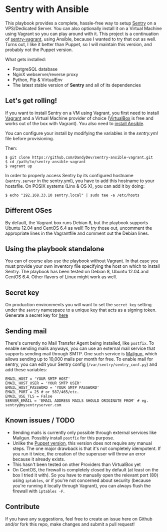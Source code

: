 # Sentry with Ansible

This playbook provides a complete, hassle-free way to setup [Sentry](https://github.com/getsentry/sentry) on a VPS/Dedicated Server. You can also optionally install it on a Virtual Machine using Vagrant so you can play around with it. This project is a continuation of [sentry-vagrant](https://github.com/DandyDev/sentry-vagrant), using Ansible, because I wanted to try that out as well. Turns out, I like it better than Puppet, so I will maintain this version, and probably not the Puppet version.

What gets installed:

*  PostgreSQL database
*  NginX webserver/reverse proxy
*  Python, Pip & VirtualEnv
*  The latest stable version of **Sentry** and all of its dependencies

## Let's get rolling!

If you want to install Sentry on a VM using Vagrant, you first need to install [Vagrant](http://www.vagrantup.com/) and a Virtual Machine provider of choice ([VirtualBox](https://www.virtualbox.org/) is free and works out of the box with Vagrant). You also need to [install Ansible](http://docs.ansible.com/intro_installation.html).

You can configure your install by modifying the variables in the _sentry.yml_ file before provisioning.

Then: 

```
$ git clone https://github.com/DandyDev/sentry-ansible-vagrant.git
$ cd /path/to/sentry-ansible-vagrant
$ vagrant up
```

In order to properly access Sentry by its configured hostname (`sentry.server` in the sentry.yml), you have to add this hostname to your hostsfile. On POSIX systems (Linx & OS X), you can add it by doing:

```
$ echo "192.168.33.10 sentry.local" | sudo tee -a /etc/hosts
```

## Different OSes

By default, the Vagrant box runs Debian 8, but the playbook supports Ubuntu 12.04 and CentOS 6.4 as well! To try those out, uncomment the appropriate lines in the Vagrantfile and comment out the Debian lines.

## Using the playbook standalone

You can of course also use the playbook without Vagrant. In that case you must provide your own inventory file specifying the host on which to install Sentry. The playbook has been tested on Debian 8, Ubuntu 12.04 and CentOS 6.4. Other flavors of Linux might work as well.

## Secret key

On production environments you will want to set the ``secret_key`` setting under the ``sentry`` namespace to a unique key that acts as a signing token. Generate a secret key for [here](http://www.miniwebtool.com/django-secret-key-generator/)

## Sending mail

There's currently no Mail Transfer Agent being installed, like `postfix`. To enable sending mails anyways, you can use an external mail service that supports sending mail through SMTP. One such service is [Mailgun](http://www.mailgun.com), which allows sending up to 10,000 mails per month for free. To enable mail for sentry, you can edit your Sentry config (`/var/sentry/sentry_conf.py`) and add these variables:

```
EMAIL_HOST = 'YOUR SMTP HOST'
EMAIL_HOST_USER = 'YOUR SMTP USER'
EMAIL_HOST_PASSWORD = 'YOUR SMTP PASSWORD'
EMAIL_PORT = 25 # or 587/465/etc.
EMAIL_USE_TLS = False
SERVER_EMAIL = 'EMAIL ADDRESS MAILS SHOULD ORIGINATE FROM' # eg. sentry@mysentryserver.com
```

## Known issues / TODO

* Sending mails is currently only possible through external services like Mailgun. Possibly install `postfix` for this purpose.
* Unlike the [Puppet version](https://github.com/DandyDev/sentry-vagrant), this version does not require any manual steps. The one major drawback is that it's not completely idempotent. If you run it twice, the creation of the superuser will throw an error because it already exists.
* This hasn't been tested on other Providers than VirtualBox yet
* On CentOS, the firewall is completely closed by default (at least on the box I tried it with). So you have to manually open the relevant port (80) using `iptables`, or if you're not concerned about security (because you're running it locally through Vagrant), you can always flush the firewall with `iptables -F`.

## Contribute

If you have any suggestions, feel free to create an issue here on Github and/or fork this repo, make changes and submit a pull request!
